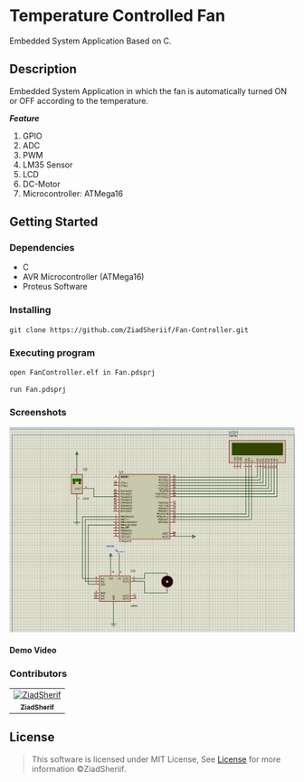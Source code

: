# Temperature Controlled Fan

Embedded System Application Based on C.

## Description

 Embedded System Application in which the fan is automatically turned ON or OFF according to the temperature.

 ***Feature***

1. GPIO  
2. ADC
3. PWM
4. LM35 Sensor
5. LCD
6. DC-Motor
7. Microcontroller: ATMega16

## Getting Started

### Dependencies

* C
* AVR Microcontroller (ATMega16)
* Proteus Software 

### Installing

```
git clone https://github.com/ZiadSheriif/Fan-Controller.git 
```
### Executing program

```
open FanController.elf in Fan.pdsprj
```
```
run Fan.pdsprj
```

### Screenshots

![main](media/view.png)

#### Demo Video
<!-- ![demo](media/Sw.gif) -->

### Contributors

<table>
<tr>
<td align="center">
<a href="https://github.com/ZiadSheriif" target="_black">
<img src="https://avatars.githubusercontent.com/u/78238570?s=400&u=1f78e959d28bd83d089c054631369723f9309b20&v=4" width="150px;" alt="ZiadSherif"/><br /><sub><b>ZiadSherif</b></sub></a><br />
</td>
</tr>
 </table>

## License <a name="license"></a>

> This software is licensed under MIT License,
> See [License](https://github.com/ZiadSheriif/Fan-Controller/blob/master/license) for more information ©ZiadSheriif.
